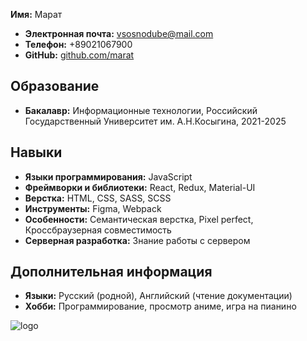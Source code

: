 **Имя:** Марат  
- **Электронная почта:** vsosnodube@mail.com
- **Телефон:** +89021067900
- **GitHub:** [github.com/marat](https://github.com/marat)

## Образование
- **Бакалавр:** Информационные технологии, Российский Государственный Университет им. А.Н.Косыгина, 2021-2025

## Навыки
- **Языки программирования:** JavaScript
- **Фреймворки и библиотеки:** React, Redux, Material-UI
- **Верстка:** HTML, CSS, SASS, SCSS
- **Инструменты:** Figma, Webpack
- **Особенности:** Семантическая верстка, Pixel perfect, Кроссбраузерная совместимость
- **Серверная разработка:** Знание работы с сервером

## Дополнительная информация
- **Языки:** Русский (родной), Английский (чтение документации)
- **Хобби:** Программирование, просмотр аниме, игра на пианино
  
![logo](https://cdn.dribbble.com/users/2442115/screenshots/8699490/media/48bbda278683c7879bebd57f0e2f9271.gif](https://www.cloudfrl.com/content/images/2023/12/IMG_5141.gif))
